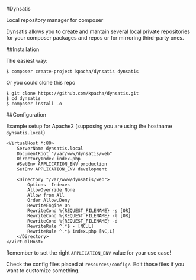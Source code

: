 #Dynsatis

Local repository manager for composer

Dynsatis allows you to create and mantain several local private repositories for your
composer packages and repos or for mirroring third-party ones.

##Installation

The easiest way:

    $ composer create-project kpacha/dynsatis dynsatis

Or you could clone this repo

    $ git clone https://github.com/kpacha/dynsatis.git
    $ cd dynsatis
    $ composer install -o

##Configuration

Example setup for Apache2 (supposing you are using the hostname `dynsatis.local`)

    <VirtualHost *:80>
        ServerName dynsatis.local
        DocumentRoot "/var/www/dynsatis/web"
        DirectoryIndex index.php
        #SetEnv APPLICATION_ENV production
        SetEnv APPLICATION_ENV development

        <Directory "/var/www/dynsatis/web">
            Options -Indexes
            AllowOverride None
            Allow from All
            Order Allow,Deny
            RewriteEngine On
            RewriteCond %{REQUEST_FILENAME} -s [OR]
            RewriteCond %{REQUEST_FILENAME} -l [OR]
            RewriteCond %{REQUEST_FILENAME} -d
            RewriteRule ^.*$ - [NC,L]
            RewriteRule ^.*$ index.php [NC,L]
        </Directory>
    </VirtualHost>

Remember to set the right `APPLICATION_ENV` value for your use case!

Check the config files placed at `resources/config/`. Edit those files if you want to customize something.
